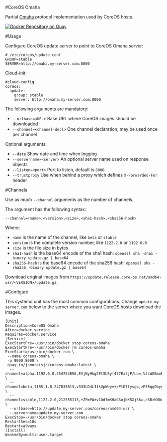 #CoreOS Omaha

Partial [Omaha](https://coreos.com/products/coreupdate/docs/latest/update-protocol.html) protocol implementation used by CoreOS hosts.

[![Docker Repository on Quay](https://quay.io/repository/jcmoraisjr/coreos-omaha/status "Docker Repository on Quay")](https://quay.io/repository/jcmoraisjr/coreos-omaha)

#Usage

Configure CoreOS update server to point to CoreOS Omaha server:

    # /etc/coreos/update.conf 
    GROUP=stable
    SERVER=http://omaha.my-server.com:8000

Cloud-init:

    #cloud-config
    coreos:
      update:
        group: stable
        server: http://omaha.my-server.com:8000

The following arguments are mandatory:

* `--urlbase=<URL>` Base URL where CoreOS images should be downloaded
* `--channel=<channel-decl>` One channel declaration, may be used once per channel

Optional arguments:

* `--date` Show date and time when logging
* `--servername=<server>` An optional server name used on response objects
* `--listen=<port>` Port to listen, default is `8000`
* `--trustproxy` Use when behind a proxy which defines `X-Forwarded-For` header

#Channels

Use as much `--channel` arguments as the number of channels.

The argument has the following syntax:

    --channel=<name>,<version>,<size>,<sha1-hash>,<sha256-hash>

Where:

* `name` is the name of the channel, like `beta` or `stable`
* `version` is the complete version number, like `1122.2.0` or `1192.0.0`
* `size` is the file size in bytes
* `sha1-hash` is the base64 encode of the sha1 hash: `openssl sha -sha1 -binary update.gz | base64`
* `sha256-hash` is the base64 encode of the sha256 hash: `openssl sha -sha256 -binary update.gz | base64`

Download original images from `https://update.release.core-os.net/amd64-usr/<VERSION>/update.gz`.

#Configure

This systemd unit has the most common configurations. Change `update.my-server.com` below to the server where you want CoreOS hosts download the images.

    [Unit]
    Description=CoreOS Omaha
    After=docker.service
    Requires=docker.service
    [Service]
    ExecStartPre=-/usr/bin/docker stop coreos-omaha
    ExecStartPre=-/usr/bin/docker rm coreos-omaha
    ExecStart=/usr/bin/docker run \
     --name coreos-omaha \
     -p 8000:8000 \
     quay.io/jcmoraisjr/coreos-omaha:latest \
      --channel=alpha,1192.0.0,254754856,EVjNyHkg2EtSUSyf477ExtjP/Lo=,VJiWOBmoFECZk1znmglW6HrknpcQ9LJyb+meaimBjjg= \
      --channel=beta,1185.1.0,247835613,v333LDdL31kVpWeyv+/PtK7fysg=,zE55qgObyunDfNuF0Ny2zwq9hNz98umv7d43F2YY37A= \
      --channel=stable,1122.2.0,212555113,+ZFmPWzv1OdfmKHaGSojbK5Xj3k=,cSBzKN0c6vKinrH0SdqUZSHlQtCa90vmeKC7p/xk19M= \
      --urlbase=http://update.my-server.com/coreos/amd64-usr \
      --servername=update.my-server.com
    ExecStop=-/usr/bin/docker stop coreos-omaha
    RestartSec=10s
    Restart=always
    [Install]
    WantedBy=multi-user.target
